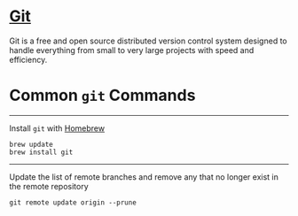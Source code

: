 # <a href="https://git-scm.com/" target="_blank" rel="noopener noreferrer">Git</a>

Git is a free and open source distributed version control system designed to handle everything from small to very large projects with speed and efficiency.

# Common `git` Commands

----

Install `git` with [Homebrew](../package-managers/homebrew.md)

```shell
brew update
brew install git
```

----

Update the list of remote branches and remove any that no longer exist in the remote repository

```shell
git remote update origin --prune
```

